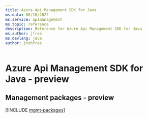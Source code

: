 ```yaml
---
title: Azure Api Management SDK for Java
ms.data: 08/10/2022
ms.service: apimanagement
ms.topic: reference
description: Reference for Azure Api Management SDK for Java
ms.author: jfree
ms.devlang: java
author: joshfree
---
```

# Azure Api Management SDK for Java - preview

## Management packages - preview
[!INCLUDE [mgmt-packages](api-management-mgmt-index.md)]